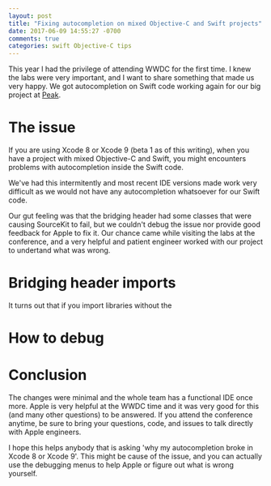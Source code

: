 ```yaml
---
layout: post
title: "Fixing autocompletion on mixed Objective-C and Swift projects"
date: 2017-06-09 14:55:27 -0700
comments: true
categories: swift Objective-C tips
---
```


This year I had the privilege of attending WWDC for the first time. I knew the labs were very important, and I want to share something that made us very happy. We got autocompletion on Swift code working again for our big project at [Peak][peak].


<!-- more -->

# The issue

If you are using Xcode 8 or Xcode 9 (beta 1 as of this writing), when you have a project with mixed Objective-C and Swift, you might encounters problems with autocompletion inside the Swift code.

We've had this intermitently and most recent IDE versions made work very difficult as we would not have any autocompletion whatsoever for our Swift code.

Our gut feeling was that the bridging header had some classes that were causing SourceKit to fail, but we couldn't debug the issue nor provide good feedback for Apple to fix it. Our chance came while visiting the labs at the conference, and a very helpful and patient engineer worked with our project to undertand what was wrong.

# Bridging header imports

It turns out that if you import libraries without the 

# How to debug

# Conclusion


The changes were minimal and the whole team has a functional IDE once more. Apple is very helpful at the WWDC time and it was very good for this (and many other questions) to be answered. If you attend the conference anytime, be sure to bring your questions, code, and issues to talk directly with Apple engineers.

I hope this helps anybody that is asking 'why my autocompletion broke in Xcode 8 or Xcode 9'. This might be cause of the issue, and you can actually use the debugging menus to help Apple or figure out what is wrong yourself.

[peak]: http://peak.net
